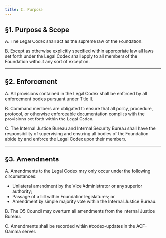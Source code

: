 ```yaml
---
title: I. Purpose
---
```


## §1. Purpose & Scope

A. The Legal Codex shall act as the supreme law of the Foundation.

B. Except as otherwise explicitly specified within appropriate law all laws set forth under the Legal Codex shall apply to all members of the Foundation without any sort of exception.

---

## §2. Enforcement

A. All provisions contained in the Legal Codex shall be enforced by all enforcement bodies pursuant under Title II.

B. Command members are obligated to ensure that all policy, procedure, protocol, or otherwise enforceable documentation complies with the provisions set forth within the Legal Codex.

C. The Internal Justice Bureau and Internal Security Bureau shall have the responsibility of supervising and ensuring all bodies of the Foundation abide by and enforce the Legal Codex upon their members.

---

## §3. Amendments

A. Amendments to the Legal Codex may only occur under the following circumstances:

 * Unilateral amendment by the Vice Administrator or any superior authority;
 * Passage of a bill within Foundation legislatures; or
 * Amendment by simple majority vote within the Internal Justice Bureau.

B. The O5 Council may overturn all amendments from the Internal Justice Bureau.

C. Amendments shall be recorded within #codex-updates in the ACF-Gamma server.